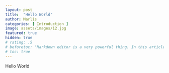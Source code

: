 ```yaml
---
layout: post
title:  "Hello World"
author: Marlis
categories: [ Introduction ]
image: assets/images/12.jpg
featured: true
hidden: true
# rating: .5
# beforetoc: "Markdown editor is a very powerful thing. In this article I'm going to show you what you can actually do with it, some tricks and tips while editing your post."
# toc: true
---
```

Hello World